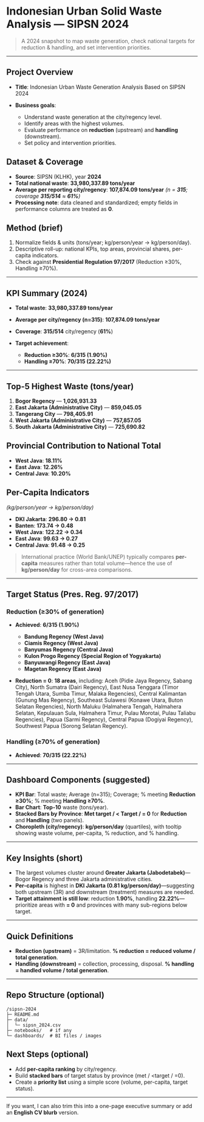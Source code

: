 # Indonesian Urban Solid Waste Analysis — SIPSN 2024

> A 2024 snapshot to map waste generation, check national targets for reduction & handling, and set intervention priorities.

---

## Project Overview

* **Title**: Indonesian Urban Waste Generation Analysis Based on SIPSN 2024
* **Business goals**:

  * Understand waste generation at the city/regency level.
  * Identify areas with the highest volumes.
  * Evaluate performance on **reduction** (upstream) and **handling** (downstream).
  * Set policy and intervention priorities.

## Dataset & Coverage

* **Source**: SIPSN (KLHK), year **2024**
* **Total national waste**: **33,980,337.89 tons/year**
* **Average per reporting city/regency**: **107,874.09 tons/year** *(n = **315**; coverage **315/514** ≈ **61%**)*
* **Processing note**: data cleaned and standardized; empty fields in performance columns are treated as **0**.

## Method (brief)

1. Normalize fields & units (tons/year; kg/person/year → kg/person/day).
2. Descriptive roll-up: national KPIs, top areas, provincial shares, per-capita indicators.
3. Check against **Presidential Regulation 97/2017** (Reduction ≥30%, Handling ≥70%).

---

## KPI Summary (2024)

* **Total waste**: **33,980,337.89 tons/year**
* **Average per city/regency (n=315)**: **107,874.09 tons/year**
* **Coverage**: **315/514** city/regency (**61%**)
* **Target achievement**:

  * **Reduction ≥30%**: **6/315 (1.90%)**
  * **Handling ≥70%**: **70/315 (22.22%)**

---

## Top-5 Highest Waste (tons/year)

1. **Bogor Regency** — **1,026,931.33**
2. **East Jakarta (Administrative City)** — **859,045.05**
3. **Tangerang City** — **798,405.91**
4. **West Jakarta (Administrative City)** — **757,857.05**
5. **South Jakarta (Administrative City)** — **725,690.82**

## Provincial Contribution to National Total

* **West Java**: **18.11%**
* **East Java**: **12.26%**
* **Central Java**: **10.20%**

## Per-Capita Indicators

*(kg/person/year → kg/person/day)*

* **DKI Jakarta**: **296.80 → 0.81**
* **Banten**: **173.74 → 0.48**
* **West Java**: **122.22 → 0.34**
* **East Java**: **99.63 → 0.27**
* **Central Java**: **91.48 → 0.25**

> International practice (World Bank/UNEP) typically compares **per-capita** measures rather than total volume—hence the use of **kg/person/day** for cross-area comparisons.

---

## Target Status (Pres. Reg. 97/2017)

### Reduction (≥30% of generation)

* **Achieved**: **6/315 (1.90%)**

  * **Bandung Regency (West Java)**
  * **Ciamis Regency (West Java)**
  * **Banyumas Regency (Central Java)**
  * **Kulon Progo Regency (Special Region of Yogyakarta)**
  * **Banyuwangi Regency (East Java)**
  * **Magetan Regency (East Java)**
* **Reduction = 0**: **18 areas**, including:
  Aceh (Pidie Jaya Regency, Sabang City), North Sumatra (Dairi Regency), East Nusa Tenggara (Timor Tengah Utara, Sumba Timur, Malaka Regencies), Central Kalimantan (Gunung Mas Regency), Southeast Sulawesi (Konawe Utara, Buton Selatan Regencies), North Maluku (Halmahera Tengah, Halmahera Selatan, Kepulauan Sula, Halmahera Timur, Pulau Morotai, Pulau Taliabu Regencies), Papua (Sarmi Regency), Central Papua (Dogiyai Regency), Southwest Papua (Sorong Selatan Regency).

### Handling (≥70% of generation)

* **Achieved**: **70/315 (22.22%)**

---

## Dashboard Components (suggested)

* **KPI Bar**: Total waste; Average (n=315); Coverage; % meeting **Reduction ≥30%**; % meeting **Handling ≥70%**.
* **Bar Chart**: **Top-10** waste (tons/year).
* **Stacked Bars by Province**: **Met target / < Target / = 0** for **Reduction** and **Handling** (two panels).
* **Choropleth (city/regency)**: **kg/person/day** (quartiles), with tooltip showing waste volume, per-capita, % reduction, and % handling.

---

## Key Insights (short)

* The largest volumes cluster around **Greater Jakarta (Jabodetabek)**—Bogor Regency and three Jakarta administrative cities.
* **Per-capita** is highest in **DKI Jakarta (0.81 kg/person/day)**—suggesting both upstream (3R) and downstream (treatment) measures are needed.
* **Target attainment is still low**: reduction **1.90%**, handling **22.22%**—prioritize areas with **= 0** and provinces with many sub-regions below target.

---

## Quick Definitions

* **Reduction (upstream)** = 3R/limitation. **% reduction = reduced volume / total generation**.
* **Handling (downstream)** = collection, processing, disposal. **% handling = handled volume / total generation**.

---

## Repo Structure (optional)

```
/sipsn-2024
├─ README.md
├─ data/
│  └─ sipsn_2024.csv
├─ notebooks/   # if any
└─ dashboards/  # BI files / images
```

## Next Steps (optional)

* Add **per-capita ranking** by city/regency.
* Build **stacked bars** of target status by province (met / \<target / =0).
* Create a **priority list** using a simple score (volume, per-capita, target status).

---

If you want, I can also trim this into a one-page executive summary or add an **English CV blurb** version.

